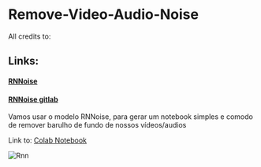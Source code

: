 # Remove-Video-Audio-Noise
All credits to:
## Links:
#### [RNNoise](https://jmvalin.ca/demo/rnnoise/)
#### [RNNoise gitlab](https://gitlab.xiph.org/xiph/rnnoise/)


Vamos usar o modelo RNNoise, para gerar um notebook simples e comodo de remover barulho de fundo de nossos vídeos/audios

Link to: [Colab Notebook](https://colab.research.google.com/drive/1q2u2PMeRFRwbM9Uxb5jRpJ2A9zJjmabQ?usp=sharing)

![Rnn](https://github.com/hildermesmedeiros/Remove-Video-Audio-Noise/assets/20046591/2b16a31e-418c-4509-8338-5640e2bb7933)

